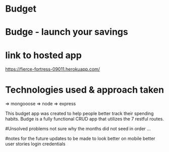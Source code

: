 # Budget

# Budge - launch your savings

# link to hosted app
https://fierce-fortress-09011.herokuapp.com/


# Technologies used & approach taken
=> mongooose
=> node 
=> express

This budget app was created to help people better track their spending habits. Budge is a fully functional CRUD app that utilizes the 7 restful routes.


#Unsolved problems
not sure why the months did not seed in order ... 

#notes for the future
updates to be made to look better on mobile
better user stories
login credentials 

